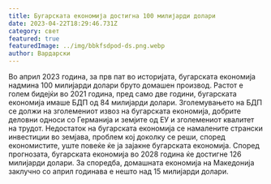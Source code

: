 ```yaml
---
title: Бугарската економија достигна 100 милијарди долари
date: 2023-04-22T18:29:46.731Z
category: свет
featured: true
featuredImage: ../img/bbkfsdpod-ds.png.webp
author: Вардарски
---
```


Во април 2023 година, за прв пат во историјата, бугарската економија надмина 100 милијарди долари бруто домашен производ. Растот е голем бидејќи во 2021 година, пред само две години, бугарската економија имаше БДП од 84 милијарди долари. Зголемувањето на БДП се должи на зголемениот извоз на бугарската економија, добрите деловни односи со Германија и земјите од ЕУ и зголемениот квалитет на трудот. Недостаток на бугарската економија се намалените странски инвестиции во земјава, проблем кој доколку се реши, според економистите, уште повеќе ќе ја зајакне бугарската економија. Според прогнозата, бугарската економија во 2028 година ќе достигне 126 милијарди долари. За споредба, домашната економија на Македонија заклучно со април годинава е нешто над 15 милијарди долари.
